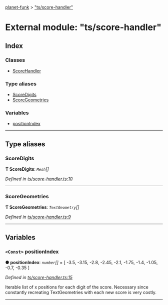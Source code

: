 [planet-funk](../README.md) > ["ts/score-handler"](../modules/_ts_score_handler_.md)

# External module: "ts/score-handler"

## Index

### Classes

* [ScoreHandler](../classes/_ts_score_handler_.scorehandler.md)

### Type aliases

* [ScoreDigits](_ts_score_handler_.md#scoredigits)
* [ScoreGeometries](_ts_score_handler_.md#scoregeometries)

### Variables

* [positionIndex](_ts_score_handler_.md#positionindex)

---

## Type aliases

<a id="scoredigits"></a>

###  ScoreDigits

**Ƭ ScoreDigits**: *`Mesh`[]*

*Defined in [ts/score-handler.ts:10](https://github.com/WilliamRADFunk/planet-funk/blob/05e0e7f/src/ts/score-handler.ts#L10)*

___
<a id="scoregeometries"></a>

###  ScoreGeometries

**Ƭ ScoreGeometries**: *`TextGeometry`[]*

*Defined in [ts/score-handler.ts:9](https://github.com/WilliamRADFunk/planet-funk/blob/05e0e7f/src/ts/score-handler.ts#L9)*

___

## Variables

<a id="positionindex"></a>

### `<Const>` positionIndex

**● positionIndex**: *`number`[]* =  [ -3.5, -3.15, -2.8, -2.45, -2.1, -1.75, -1.4, -1.05, -0.7, -0.35 ]

*Defined in [ts/score-handler.ts:15](https://github.com/WilliamRADFunk/planet-funk/blob/05e0e7f/src/ts/score-handler.ts#L15)*

Iterable list of x positions for each digit of the score. Necessary since constantly recreating TextGeometries with each new score is very costly.

___

